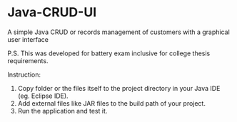 # Java-CRUD-UI
A simple Java CRUD or records management of customers with a graphical user interface

P.S. This was developed for battery exam inclusive for college thesis requirements.

Instruction:
  1. Copy folder or the files itself to the project directory in your Java IDE (eg. Eclipse IDE).
  2. Add external files like JAR files to the build path of your project.
  3. Run the application and test it.
